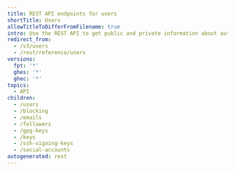 ```yaml
---
title: REST API endpoints for users
shortTitle: Users
allowTitleToDifferFromFilename: true
intro: Use the REST API to get public and private information about authenticated users.
redirect_from:
  - /v3/users
  - /rest/reference/users
versions:
  fpt: '*'
  ghes: '*'
  ghec: '*'
topics:
  - API
children:
  - /users
  - /blocking
  - /emails
  - /followers
  - /gpg-keys
  - /keys
  - /ssh-signing-keys
  - /social-accounts
autogenerated: rest
---
```




<!-- Content after this section is automatically generated -->
